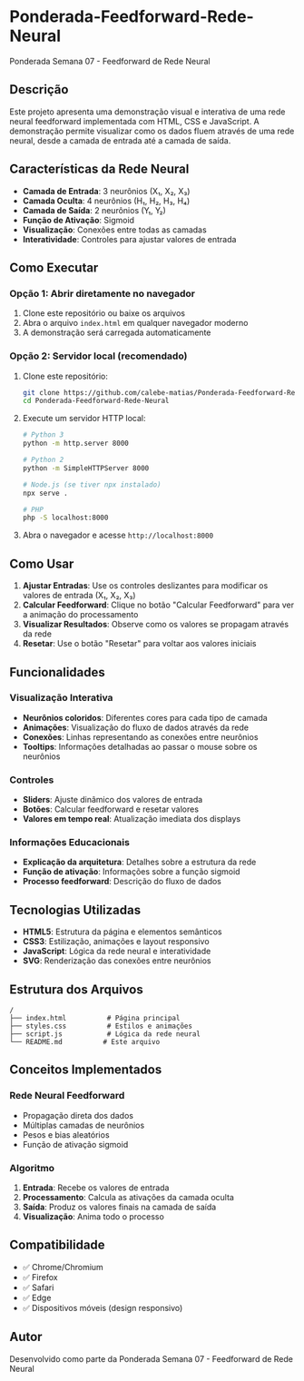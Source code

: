 # Ponderada-Feedforward-Rede-Neural
Ponderada Semana 07 - Feedforward de Rede Neural

## Descrição

Este projeto apresenta uma demonstração visual e interativa de uma rede neural feedforward implementada com HTML, CSS e JavaScript. A demonstração permite visualizar como os dados fluem através de uma rede neural, desde a camada de entrada até a camada de saída.

## Características da Rede Neural

- **Camada de Entrada**: 3 neurônios (X₁, X₂, X₃)
- **Camada Oculta**: 4 neurônios (H₁, H₂, H₃, H₄)
- **Camada de Saída**: 2 neurônios (Y₁, Y₂)
- **Função de Ativação**: Sigmoid
- **Visualização**: Conexões entre todas as camadas
- **Interatividade**: Controles para ajustar valores de entrada

## Como Executar

### Opção 1: Abrir diretamente no navegador
1. Clone este repositório ou baixe os arquivos
2. Abra o arquivo `index.html` em qualquer navegador moderno
3. A demonstração será carregada automaticamente

### Opção 2: Servidor local (recomendado)
1. Clone este repositório:
   ```bash
   git clone https://github.com/calebe-matias/Ponderada-Feedforward-Rede-Neural.git
   cd Ponderada-Feedforward-Rede-Neural
   ```

2. Execute um servidor HTTP local:
   ```bash
   # Python 3
   python -m http.server 8000
   
   # Python 2
   python -m SimpleHTTPServer 8000
   
   # Node.js (se tiver npx instalado)
   npx serve .
   
   # PHP
   php -S localhost:8000
   ```

3. Abra o navegador e acesse `http://localhost:8000`

## Como Usar

1. **Ajustar Entradas**: Use os controles deslizantes para modificar os valores de entrada (X₁, X₂, X₃)
2. **Calcular Feedforward**: Clique no botão "Calcular Feedforward" para ver a animação do processamento
3. **Visualizar Resultados**: Observe como os valores se propagam através da rede
4. **Resetar**: Use o botão "Resetar" para voltar aos valores iniciais

## Funcionalidades

### Visualização Interativa
- **Neurônios coloridos**: Diferentes cores para cada tipo de camada
- **Animações**: Visualização do fluxo de dados através da rede
- **Conexões**: Linhas representando as conexões entre neurônios
- **Tooltips**: Informações detalhadas ao passar o mouse sobre os neurônios

### Controles
- **Sliders**: Ajuste dinâmico dos valores de entrada
- **Botões**: Calcular feedforward e resetar valores
- **Valores em tempo real**: Atualização imediata dos displays

### Informações Educacionais
- **Explicação da arquitetura**: Detalhes sobre a estrutura da rede
- **Função de ativação**: Informações sobre a função sigmoid
- **Processo feedforward**: Descrição do fluxo de dados

## Tecnologias Utilizadas

- **HTML5**: Estrutura da página e elementos semânticos
- **CSS3**: Estilização, animações e layout responsivo
- **JavaScript**: Lógica da rede neural e interatividade
- **SVG**: Renderização das conexões entre neurônios

## Estrutura dos Arquivos

```
/
├── index.html          # Página principal
├── styles.css          # Estilos e animações
├── script.js           # Lógica da rede neural
└── README.md          # Este arquivo
```

## Conceitos Implementados

### Rede Neural Feedforward
- Propagação direta dos dados
- Múltiplas camadas de neurônios
- Pesos e bias aleatórios
- Função de ativação sigmoid

### Algoritmo
1. **Entrada**: Recebe os valores de entrada
2. **Processamento**: Calcula as ativações da camada oculta
3. **Saída**: Produz os valores finais na camada de saída
4. **Visualização**: Anima todo o processo

## Compatibilidade

- ✅ Chrome/Chromium
- ✅ Firefox
- ✅ Safari
- ✅ Edge
- ✅ Dispositivos móveis (design responsivo)

## Autor

Desenvolvido como parte da Ponderada Semana 07 - Feedforward de Rede Neural
